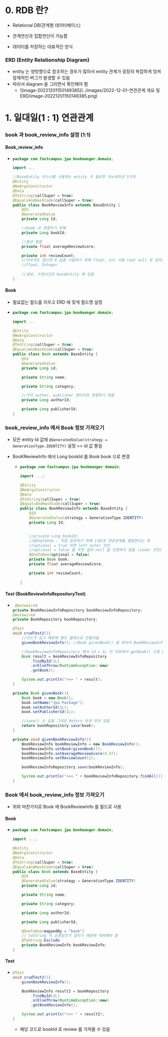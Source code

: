 # 0. RDB 란?

- Relational DB(관계형 데이터베이스)

- 관계연산과 집합연산이 가능함

- 데이터를 저장하는 대표적인 방식

### ERD (Entity Relationship Diagram)

- entity 는 양방향으로 참조하는 경우가 많아서 entity 관계가 굉장히 복잡하게 엉켜 잠재적인 버그가 발생할 수 있음
- 따라서 diagram 을 그리면서 확인해야 함
  - ![image-20221201150149385](../images/2022-12-01-연관관계 개요 및 ERD/image-20221201150149385.png)



# 1. 일대일(1 : 1) 연관관계

### book 과 book_review_info 설정 (1:1)

#### Book_review_info

- ```java
  package com.fastcampus.jpa.bookmanger.domain;
  
  import ...
  
  //BaseEntity 리스너를 사용하는 entity 가 필요한 어노테이션 5가지
  @Entity
  @NoArgsConstructor
  @Data
  @ToString(callSuper = true)
  @EqualsAndHashCode(callSuper = true)
  public class BookReviewInfo extends BaseEntity {
      @Id
      @GeneratedValue
      private Long Id;
  
      //book 과 연결하기 위해
      private Long bookId;
  
      //평균 평점
      private float averageReviewScore;
  
      private int reviewCount;
      //아무것도 없으면 0 값을 사용하기 위해 float, int 사용 (not null 로 정의됨)
      //Float, Integer
      
      //생성, 수정시간은 baseEntity 에 있음
  }
  ```

#### Book

- 필요없는 필드를 지우고 ERD 에 맞게 필드명 설정

- ```java
  package com.fastcampus.jpa.bookmanger.domain;
  
  import ...
  
  @Entity
  @NoArgsConstructor
  @Data
  @ToString(callSuper = true)
  @EqualsAndHashCode(callSuper = true)
  public class Book extends BaseEntity {
      @Id
      @GeneratedValue
      private Long id;
  
      private String name;
  
      private String category;
  
      //각각 author, publisher 엔티티와 연결하기 위함
      private Long authorId;
  
      private Long publisherId;
  }
  ```



### book_review_info 에서 Book 정보 가져오기

- 모든 entity Id 값에 `@GeneratedValue(strategy = GenerationType.IDENTITY)` 설정 => id 값 통일

- BooKReviewInfo 에서 Long bookId 를 Book book 으로 변경

  - ```java
    package com.fastcampus.jpa.bookmanger.domain;
    
    import ...;
    
    @Entity
    @NoArgsConstructor
    @Data
    @ToString(callSuper = true)
    @EqualsAndHashCode(callSuper = true)
    public class BookReviewInfo extends BaseEntity {
        @Id
        @GeneratedValue(strategy = GenerationType.IDENTITY)
        private Long Id;
    
    
        //private Long bookId;
        //@OneToOne : 직접 참조하기 위해 1대1로 연관관계를 맵핑한다는 뜻
        //optional = true 이면 left outer 조인
        //optional = false 를 주면 절대 null 을 인정하지 않음 (inner 조인)
        @OneToOne(optional = false)
        private Book book;
        private float averageReviewScore;
    
        private int reviewCount;
      
    }
    ```

#### Test (BookReviewInfoRepositoryTest)

- ```java
   @Autowired
  private BookReviewInfoRepository bookReviewInfoRepository;
  @Autowired
  private BookRepository bookRepository;
  
  @Test
  void crudTest2(){
      //코드가 길기 때문에 별도 클래스로 만들어줌
      givenBookReviewInfo(); //Book givenBook() 을 받아서 BookReviewInfoRepository 에 저장
  
      //bookReviewInfoRepository 에서 id = 1L 인 리뷰에서 getBook() 으로 book 정보 찾기
      Book result = bookReviewInfoRepository
          .findById(1L)
          .orElseThrow(RuntimeException::new)
          .getBook();
  
      System.out.println(">>> " + result);
  }
  
  private Book givenBook(){
      Book book = new Book();
      book.setName("Jpa Package");
      book.setAuthorId(1L);
      book.setPublisherId(1L);
  
      //save() 는 값을 그대로 Return 하게 되어 있음
      return bookRepository.save(book);
  }
  
  private void givenBookReviewInfo(){
      BookReviewInfo bookReviewInfo = new BookReviewInfo();
      bookReviewInfo.setBook(givenBook());
      bookReviewInfo.setAverageReviewScore(4.5f);
      bookReviewInfo.setReviewCount(2);
  
      bookReviewInfoRepository.save(bookReviewInfo);
  
      System.out.println(">>> " + bookReviewInfoRepository.findAll());
  }
  ```

  

###  Book 에서 book_review_info 정보 가져오기

- 위와 마찬가지로 Book 에 BookReviewInfo 를 필드로 사용

#### Book

- ```java
  package com.fastcampus.jpa.bookmanger.domain;
  
  import ...;
  
  @Entity
  @NoArgsConstructor
  @Data
  @ToString(callSuper = true)
  @EqualsAndHashCode(callSuper = true)
  public class Book extends BaseEntity {
      @Id
      @GeneratedValue(strategy = GenerationType.IDENTITY)
      private Long id;
  
      private String name;
  
      private String category;
  
      private Long authorId;
  
      private Long publisherId;
  
      @OneToOne(mappedBy = "book")
      // toString 이 순환참조가 걸리기 때문에 제외해야 함
      @ToString.Exclude
      private BookReviewInfo bookReviewInfo;
  }
  
  ```

#### Test

- ```java
  @Test
  void crudTest2(){
      givenBookReviewInfo();
  
      BookReviewInfo result2 = bookRepository
          .findById(2L)
          .orElseThrow(RuntimeException::new)
          .getBookReviewInfo();
  
      System.out.println(">>> " + result2);
  }
  ```

  - 해당 코드로 bookId 로 review 를 가져올 수 있음



